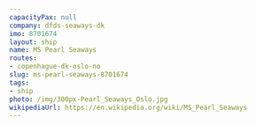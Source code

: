 ```yaml
---
capacityPax: null
company: dfds-seaways-dk
imo: 8701674
layout: ship
name: MS Pearl Seaways
routes:
- copenhague-dk-oslo-no
slug: ms-pearl-seaways-8701674
tags:
- ship
photo: /img/300px-Pearl_Seaways_Oslo.jpg
wikipediaUrl: https://en.wikipedia.org/wiki/MS_Pearl_Seaways
---
```

